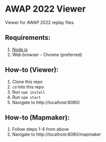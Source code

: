 # AWAP 2022 Viewer

Viewer for AWAP 2022 replay files

## Requirements:
1. [Node.js](https://nodejs.org/en/download/)
2. Web browser - Chrome (preferred)

## How-to (Viewer):
1. Clone this repo
2. `cd` into this repo
3. Run `npm install`
4. Run `npm start`
5. Navigate to http://localhost:8080/

## How-to (Mapmaker):
1. Follow steps 1-4 from above
2. Navigate to http://localhost:8080/mapmaker
